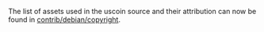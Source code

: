 The list of assets used in the uscoin source and their attribution can now be found in [contrib/debian/copyright](../contrib/debian/copyright).
